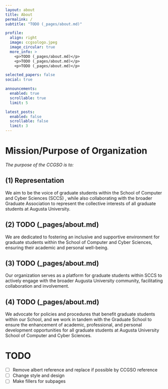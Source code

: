 ```yaml
---
layout: about
title: About
permalink: /
subtitle: "TODO (_pages/about.md)"

profile:
  align: right
  image: ccgsologo.jpeg
  image_circular: true
  more_info: >
    <p>TODO (_pages/about.md)</p>
    <p>TODO (_pages/about.md)</p>
    <p>TODO (_pages/about.md)</p>

selected_papers: false
social: true

announcements:
  enabled: true
  scrollable: true
  limit: 5

latest_posts:
  enabled: false
  scrollable: false
  limit: 3
---
```


# Mission/Purpose of Organization

_The purpose of the CCGSO is to:_

## (1) Representation

We aim to be the voice of graduate students within the School of Computer and Cyber Sciences (SCCS) , while also collaborating with the broader Graduate Association to represent the collective interests of all graduate students at Augusta University.

## (2) TODO (_pages/about.md)

We are dedicated to fostering an inclusive and supportive environment for graduate students within the School of Computer and Cyber Sciences, ensuring their academic and personal well-being.

## (3) TODO (_pages/about.md)

Our organization serves as a platform for graduate students within SCCS to actively engage with the broader Augusta University community, facilitating collaboration and involvement.

## (4) TODO (_pages/about.md)

We advocate for policies and procedures that benefit graduate students within our School, and we work in tandem with the Graduate School to ensure the enhancement of academic, professional, and personal development opportunities for all graduate students at Augusta University School of Computer and Cyber Sciences.

# TODO

 - [ ] Remove albert reference and replace if possible by CCGSO reference
 - [ ] Change style and design
 - [ ] Make fillers for subpages
